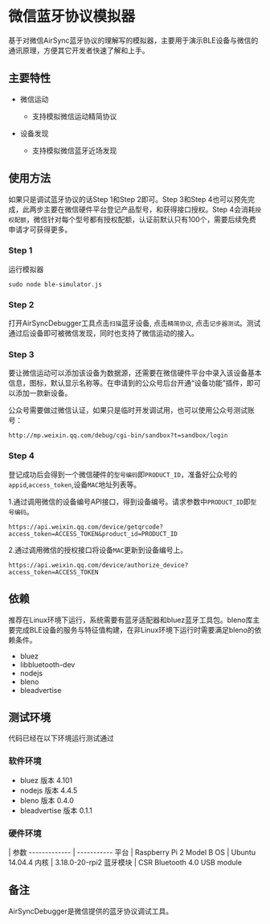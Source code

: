 # 微信蓝牙协议模拟器
基于对微信AirSync蓝牙协议的理解写的模拟器，主要用于演示BLE设备与微信的通讯原理，方便其它开发者快速了解和上手。

## 主要特性
* 微信运动
  - 支持模拟微信运动精简协议

* 设备发现
  - 支持模拟微信蓝牙近场发现

## 使用方法
如果只是调试蓝牙协议的话Step 1和Step 2即可。Step 3和Step 4也可以预先完成，此两步主要在微信硬件平台登记产品型号，和获得接口授权。Step 4会消耗`授权配额`，微信针对每个型号都有授权配额，认证前默认只有100个，需要后续免费申请才可获得更多。

### Step 1
运行模拟器

    sudo node ble-simulator.js
### Step 2
打开AirSyncDebugger工具点击`扫描`蓝牙设备, 点击`精简协议`, 点击`记步器测试`。测试通过后设备即可被微信发现，同时也支持了微信运动的接入。
### Step 3
要让微信运动可以添加该设备为数据源，还需要在微信硬件平台中录入该设备基本信息，图标，默认显示名称等。在申请到的公众号后台开通“设备功能”插件，即可以添加一款新设备。

公众号需要做过微信认证，如果只是临时开发调试用，也可以使用公众号测试账号：

    http://mp.weixin.qq.com/debug/cgi-bin/sandbox?t=sandbox/login

### Step 4
登记成功后会得到一个微信硬件的`型号编码`即`PRODUCT_ID`，准备好公众号的`appid`,`access_token`,设备`MAC`地址列表等。

  1.通过调用微信的设备编号API接口，得到设备编号。请求参数中`PRODUCT_ID`即`型号编码`。

    https://api.weixin.qq.com/device/getqrcode?access_token=ACCESS_TOKEN&product_id=PRODUCT_ID

  2.通过调用微信的授权接口将设备`MAC`更新到设备编号上。

    https://api.weixin.qq.com/device/authorize_device?access_token=ACCESS_TOKEN

## 依赖

推荐在Linux环境下运行，系统需要有蓝牙适配器和bluez蓝牙工具包。bleno库主要完成BLE设备的服务与特征值构建，在非Linux环境下运行时需要满足bleno的依赖条件。

* bluez
* libbluetooth-dev
* nodejs
* bleno
* bleadvertise

## 测试环境

代码已经在以下环境运行测试通过

### 软件环境
* bluez 版本 4.101
* nodejs 版本 4.4.5
* bleno 版本 0.4.0
* bleadvertise 版本 0.1.1

### 硬件环境

 | 参数
------------- | -----------
平台 | Raspberry Pi 2 Model B
OS | Ubuntu 14.04.4
内核 | 3.18.0-20-rpi2
蓝牙模块 | CSR Bluetooth 4.0 USB module
 
## 备注
AirSyncDebugger是微信提供的蓝牙协议调试工具。
